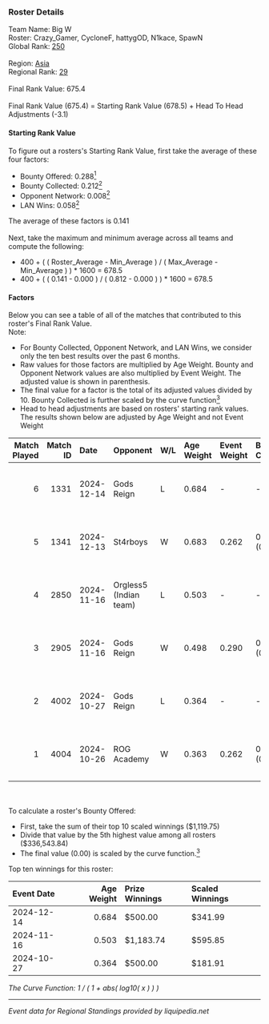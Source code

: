 ### Roster Details<br />
Team Name: Big W<br />
Roster: Crazy_Gamer, CycloneF, hattygOD, N1kace, SpawN<br />
Global Rank: [250](../../standings_global_2025_03_01.md)<br />
<br />
Region: [Asia]( ../../standings_asia_2025_03_01.md)<br />
Regional Rank: [29]( ../../standings_asia_2025_03_01.md)<br />
<br />
Final Rank Value:  675.4<br />
<br />
Final Rank Value (675.4) = Starting Rank Value (678.5) + Head To Head Adjustments (-3.1)<br />

#### Starting Rank Value<br />
To figure out a rosters's Starting Rank Value, first take the average of these four factors:<br />
- Bounty Offered: 0.288[<sup>1</sup>](#table2)
- Bounty Collected: 0.212[<sup>2</sup>](#table1)
- Opponent Network: 0.008[<sup>2</sup>](#table1)
- LAN Wins: 0.058[<sup>2</sup>](#table1)

The average of these factors is 0.141<br />
<br />
Next, take the maximum and minimum average across all teams and compute the following:<br />
- 400 + ( ( Roster_Average - Min_Average ) / ( Max_Average - Min_Average ) ) * 1600 = 678.5
- 400 + ( ( 0.141 - 0.000 ) / ( 0.812 - 0.000 ) ) * 1600 = 678.5


#### Factors<br />
Below you can see a table of all of the matches that contributed to this roster's Final Rank Value.<br />
Note:<br />

- For Bounty Collected, Opponent Network, and LAN Wins, we consider only the ten best results over the past 6 months.
- Raw values for those factors are multiplied by Age Weight. Bounty and Opponent Network values are also multiplied by Event Weight. The adjusted value is shown in parenthesis.
- The final value for a factor is the total of its adjusted values divided by 10. Bounty Collected is further scaled by the curve function[<sup>3</sup>](#curveFunction)
- Head to head adjustments are based on rosters' starting rank values. The results shown below are adjusted by Age Weight and not Event Weight
<span id="table1"></span><br />


| Match Played | Match ID | Date       | Opponent               | W/L | Age Weight | Event Weight | Bounty Collected | Opponent Network | LAN Wins  | H2H Adj. | Roster                                         |
| -: | -: | :- | :- | :- | :- | :- | :- | :- | :- | -: | :- |
|            6 |     1331 | 2024-12-14 | Gods Reign             | L   | 0.684      | -            | -                | -                | -         |   -10.19 | Crazy_Gamer, CycloneF, hattygOD, N1kace, SpawN |
|            5 |     1341 | 2024-12-13 | St4rboys               | W   | 0.683      | 0.262        | 0.002 (0.000)    | 0.060 (0.011)    | 0 (0.000) |     9.62 | Crazy_Gamer, CycloneF, hattygOD, N1kace, SpawN |
|            4 |     2850 | 2024-11-16 | Orgless5 (Indian team) | L   | 0.503      | -            | -                | -                | -         |    -6.98 | Crazy_Gamer, CycloneF, hattygOD, N1kace, SpawN |
|            3 |     2905 | 2024-11-16 | Gods Reign             | W   | 0.498      | 0.290        | 0.011 (0.002)    | 0.451 (0.065)    | 1 (0.498) |     8.01 | Crazy_Gamer, CycloneF, hattygOD, N1kace, SpawN |
|            2 |     4002 | 2024-10-27 | Gods Reign             | L   | 0.364      | -            | -                | -                | -         |    -5.49 | clouda, Crazy_Gamer, CycloneF, EmbeR, SpawN    |
|            1 |     4004 | 2024-10-26 | ROG Academy            | W   | 0.363      | 0.262        | 0.000 (0.000)    | 0.000 (0.000)    | 0 (0.000) |     1.98 | clouda, Crazy_Gamer, CycloneF, EmbeR, SpawN    |

<br />
<span id="table2"></span><br />
To calculate a roster's Bounty Offered:<br />

- First, take the sum of their top 10 scaled winnings ($1,119.75)
- Divide that value by the 5th highest value among all rosters ($336,543.84)
- The final value (0.00) is scaled by the curve function.[<sup>3</sup>](#curveFunction)

Top ten winnings for this roster:<br />

| Event Date | Age Weight | Prize Winnings | Scaled Winnings |
| :- | -: | :- | :- |
| 2024-12-14 |      0.684 | $500.00        | $341.99         |
| 2024-11-16 |      0.503 | $1,183.74      | $595.85         |
| 2024-10-27 |      0.364 | $500.00        | $181.91         |


<span id="curveFunction"></span>_The Curve Function: 1 / ( 1 + abs( log10( x ) ) )_<br />

---
_Event data for Regional Standings provided by liquipedia.net_<br />
